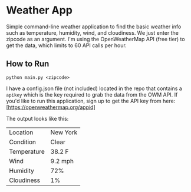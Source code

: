 # Weather App

Simple command-line weather application to find the basic weather info such as temperature, humidity, wind, and cloudiness. We just enter the zipcode as an argument. I'm using the OpenWeatherMap API (free tier) to get the data, which limits to 60 API calls per hour. 

## How to Run

`python main.py <zipcode>`

I have a config.json file (not included) located in the repo that contains a `apikey` which is the key required to grab the data from the OWM API. If you'd like to run this application, sign up to get the API key from here: [https://openweathermap.org/appid]

The output looks like this:

| | |
| ----------- | --------
| Location    | New York
| Condition   | Clear
| Temperature | 38.2 F
| Wind        | 9.2 mph
| Humidity    | 72%
| Cloudiness  | 1%
